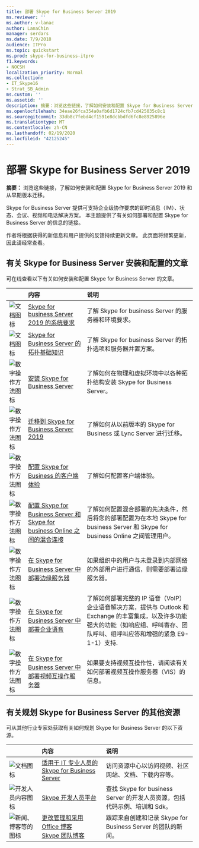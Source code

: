 ```yaml
---
title: 部署 Skype for Business Server 2019
ms.reviewer: ''
ms.author: v-lanac
author: LanaChin
manager: serdars
ms.date: 7/9/2018
audience: ITPro
ms.topic: quickstart
ms.prod: skype-for-business-itpro
f1.keywords:
- NOCSH
localization_priority: Normal
ms.collection:
- IT_Skype16
- Strat_SB_Admin
ms.custom: ''
ms.assetid: ''
description: 摘要：浏览这些链接，了解如何安装和配置 Skype for Business Server 2019。
ms.openlocfilehash: 34eae26fca354a0afb6d1724cfb7cd425035c8c1
ms.sourcegitcommit: 33db8c7febd4cf1591e8dcbbdfd6fc8e8925896e
ms.translationtype: MT
ms.contentlocale: zh-CN
ms.lasthandoff: 02/19/2020
ms.locfileid: "42125245"
---
```

# <a name="deploy-skype-for-business-server-2019"></a>部署 Skype for Business Server 2019
 
**摘要：** 浏览这些链接，了解如何安装和配置 Skype for Business Server 2019 和从早期版本迁移。
  
Skype for Business Server 提供可支持企业级协作要求的即时消息（IM）、状态、会议、视频和电话解决方案。 本主题提供了有关如何部署和配置 Skype for Business Server 的信息的链接。 
  
作者将根据获得的新信息和用户提供的反馈持续更新文章。 此页面将频繁更新，因此请经常查看。
   
##  <a name="articles-about-skype-for-business-server-installation-and-configuration"></a>有关 Skype for Business Server 安装和配置的文章

可在线查看以下有关如何安装和配置 Skype for Business Server 的文章。 
  
||内容|说明|
|:-----|:-----|:-----|
|![文档图标](https://docs.microsoft.com/office/media/icons/paragraph-writing-blue.svg)|[Skype for business Server 2019 的系统要求](../plan/system-requirements.md)  <br/> |了解 Skype for business Server 的服务器和环境要求。  <br/> |
|![文档图标](https://docs.microsoft.com/office/media/icons/paragraph-writing-blue.svg)|[Skype for Business Server 的拓扑基础知识](../../SfbServer/plan-your-deployment/topology-basics/topology-basics.md) <br/> |了解 Skype for business Server 的拓扑选项和服务器并置方案。  <br/> |
|![数字操作方法图标](https://docs.microsoft.com/office/media/icons/list-123-blue.svg)|[安装 Skype for Business Server](../../SfbServer/deploy/install/install.md)<br/> |了解如何在物理和虚拟环境中以各种拓扑结构安装 Skype for Business Server。  <br/> |
|![数字操作方法图标](https://docs.microsoft.com/office/media/icons/list-123-blue.svg)| [迁移到 Skype for Business Server 2019](../migration/migration-to-skype-for-business-server-2019.md) <br/> |了解如何从以前版本的 Skype for Business 或 Lync Server 进行迁移。  <br/> |
|![数字操作方法图标](https://docs.microsoft.com/office/media/icons/list-123-blue.svg)|[配置 Skype for Business 的客户端体验](../../SfbServer/deploy/deploy-clients/configure-the-client-experience.md) <br/> |了解如何配置客户端体验。  <br/> |
|![数字操作方法图标](https://docs.microsoft.com/office/media/icons/list-123-blue.svg)| [配置 Skype for Business Server 和 Skype for business Online 之间的混合连接](../../SfbHybrid/hybrid/configure-hybrid-connectivity.md) <br/> |了解如何配置混合部署的先决条件，然后将您的部署配置为在本地 Skype for business Server 和 Skype for business Online 之间管理用户。  <br/> |
|![数字操作方法图标](https://docs.microsoft.com/office/media/icons/list-123-blue.svg)| [在 Skype for Business Server 中部署边缘服务器](../../SfbServer/deploy/deploy-edge-server/deploy-edge-servers.md) <br/> |如果组织中的用户与未登录到内部网络的外部用户进行通信，则需要部署边缘服务器。  <br/> |
|![数字操作方法图标](https://docs.microsoft.com/office/media/icons/list-123-blue.svg)| [在 Skype for Business Server 中部署企业语音](../../SfbServer/deploy/deploy-enterprise-voice/deploy-enterprise-voice.md) <br/> |了解如何部署完整的 IP 语音（VoIP）企业语音解决方案，提供与 Outlook 和 Exchange 的丰富集成，以及许多功能强大的功能（如响应组、呼叫寄存、团队呼叫、组呼叫应答和增强的紧急 E9-1-1）支持.  <br/> |
| ![数字操作方法图标](https://docs.microsoft.com/office/media/icons/list-123-blue.svg)| [在 Skype for Business Server 中部署视频互操作服务器](../../SfbServer/deploy/deploy-video-interop-server/deploy-video-interop-server.md) <br/> |如果要支持视频互操作性，请阅读有关如何部署视频互操作服务器（VIS）的信息。  <br/> |
   
## <a name="additional-resources-about-planning-for-skype-for-business-server"></a>有关规划 Skype for Business Server 的其他资源

可从其他行业专家处获取有关如何规划 Skype for Business Server 的以下资源。 
  
||**内容**|**说明**|
|:-----|:-----|:-----|
|![文档图标](https://docs.microsoft.com/office/media/icons/paragraph-writing-blue.svg)|[适用于 IT 专业人员的 Skype for Business Server](https://go.microsoft.com/fwlink/p/?LinkId=527960) <br/> |访问资源中心以访问视频、社区网站、文档、下载内容等。|
|![开发人员内容图标](https://docs.microsoft.com/office/media/icons/developer-blue.svg)|[Skype 开发人员平台](https://go.microsoft.com/fwlink/?LinkId=619775) <br/> |查找 Skype for business Server 的开发人员资源，包括代码示例、培训和 Sdk。  <br/> |
|![新闻、博客等的图标](https://docs.microsoft.com/office/media/icons/blog-site-blue.svg)|[更改管理和采用](https://go.microsoft.com/fwlink/p/?LinkId=532796) <br/> [Office 博客](https://go.microsoft.com/fwlink/p/?LinkId=528899) <br/> [Skype 团队博客](https://go.microsoft.com/fwlink/p/?LinkId=532818) <br/> |跟踪来自创建和记录 Skype for Business Server 的团队的新闻。  <br/> |
   

